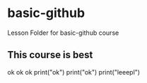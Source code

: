 # basic-github
Lesson Folder for  basic-github course
## This course is best
ok
ok
ok
print("ok")
print("ok")
print("leeepl")
